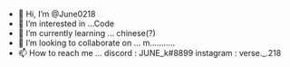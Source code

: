 - 👋 Hi, I’m @June0218
- 👀 I’m interested in ...Code
- 🌱 I’m currently learning ... chinese(?)
- 💞️ I’m looking to collaborate on ... m...........
- 📫 How to reach me ... discord : JUNE_k#8899  instagram : verse._.218


<!---
June0218/June0218 is a ✨ special ✨ repository because its `README.md` (this file) appears on your GitHub profile.
You can click the Preview link to take a look at your changes.
--->
